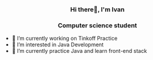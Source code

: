 <h3 align="center"> Hi there👋, I'm Ivan </h3>
<h3 align="center">Computer science student</h3>

- 🔭 I’m currently working on Tinkoff Practice
- 👀 I’m interested in Java Development
- 🌱 I’m currently practice Java and learn front-end stack
